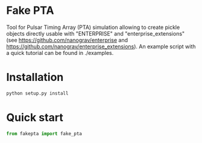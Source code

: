 # Fake PTA
Tool for Pulsar Timing Array (PTA) simulation allowing to create pickle objects directly usable with "ENTERPRISE" and "enterprise_extensions" (see https://github.com/nanograv/enterprise and https://github.com/nanograv/enterprise_extensions). An example script with a quick tutorial can be found in ./examples.

# Installation

``` python
python setup.py install
```

# Quick start

``` python
from fakepta import fake_pta
```
